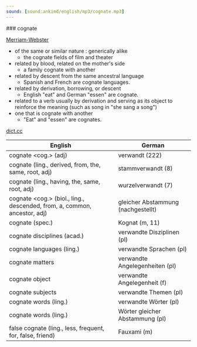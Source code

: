 ```yaml
---
sound: [sound:ankimd/english/mp3/cognate.mp3]
---
```


\### cognate

[Merriam-Webster](https://www.merriam-webster.com/dictionary/cognate)

- of the same or similar nature : generically alike
    - the cognate fields of film and theater
- related by blood, related on the mother's side
    - a family cognate with another
- related by descent from the same ancestral language
    - Spanish and French are cognate languages.
- related by derivation, borrowing, or descent
    - English "eat" and German "essen" are cognate.
- related to a verb usually by derivation and serving as its object to reinforce the meaning (such as song in "she sang a song")
- one that is cognate with another
    - "Eat" and "essen" are cognates.

[dict.cc](https://www.dict.cc/cognate)

| English        | German       |
| -------------- | ------------ |
| cognate <cog.> (adj) | verwandt (222) |
| cognate (ling., derived, from, the, same, root, adj) | stammverwandt (8) |
| cognate (ling., having, the, same, root, adj) | wurzelverwandt (7) |
| cognate <cog.> (biol., ling., descended, from, a, common, ancestor, adj) | gleicher Abstammung (nachgestellt) |
| cognate (spec.) | Kognat (m, 11) |
| cognate disciplines (acad.) | verwandte Disziplinen (pl) |
| cognate languages (ling.) | verwandte Sprachen (pl) |
| cognate matters | verwandte Angelegenheiten (pl) |
| cognate object | verwandte Angelegenheit (f) |
| cognate subjects | verwandte Themen (pl) |
| cognate words (ling.) | verwandte Wörter (pl) |
| cognate words (ling.) | Wörter gleicher Abstammung (pl) |
| false cognate (ling., less, frequent, for, false, friend) | Fauxami (m) |
